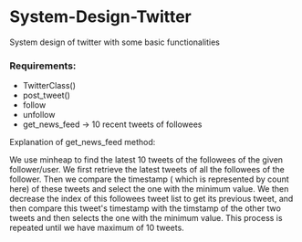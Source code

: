 # System-Design-Twitter
System design of twitter with some basic functionalities

### Requirements:

- TwitterClass()
- post_tweet()
- follow
- unfollow
- get_news_feed -> 10 recent tweets of followees

Explanation of get_news_feed method:

We use minheap to find the latest 10 tweets of the followees of the given follower/user.
We first retrieve the latest tweets of all the followees of the follower. Then we compare the timestamp (
which is represented by count here) of these tweets and select the one with the minimum value. We then
decrease the index of this followees tweet list to get its previous tweet, and then compare this tweet's
timestamp with the timstamp of the other two tweets and then selects the one with the minimum value. This
process is repeated until we have maximum of 10 tweets.